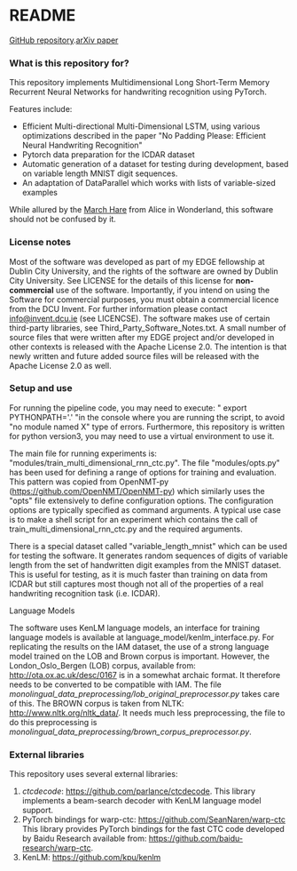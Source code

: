 # README #

[GitHub repository](https://github.com/gwenniger/multi-hare).[arXiv paper](https://arxiv.org/abs/1902.11208)

### What is this repository for? ###

This repository implements Multidimensional Long Short-Term Memory Recurrent Neural Networks for handwriting recognition
using PyTorch.

Features include:

* Efficient Multi-directional Multi-Dimensional LSTM, using various optimizations described in the paper
  "No Padding Please: Efficient Neural Handwriting Recognition" 
* Pytorch data preparation for the ICDAR dataset
* Automatic generation of a dataset for testing during development, based on 
  variable length MNIST digit sequences.
* An adaptation of DataParallel which works with lists of variable-sized examples

While allured by the [March Hare](https://en.wikipedia.org/wiki/March_Hare)  from Alice in Wonderland,
this software should not be confused by it. 

### License notes ###

Most of the software was developed as part of my EDGE fellowship at Dublin City University, and the 
rights of the software are owned by Dublin City University. See LICENSE for the details of this license 
for **non-commercial** use of the software. Importantly, if you intend on using the Software for commercial purposes, 
you must obtain a commercial licence from the DCU Invent. 
For further information please contact info@invent.dcu.ie (see LICENCSE). 
The software makes use of certain third-party libraries, see Third_Party_Software_Notes.txt.
A small number of source files that were written after my EDGE project and/or developed in other contexts 
is released with the Apache License 2.0. The intention is that newly written and future added  source files 
will be released with the Apache License 2.0 as well.
 

### Setup and use ###
For running the pipeline code, you may need to execute:
" export PYTHONPATH='.' "in the console where you are running the script, to avoid "no module named X"
type of errors.
Furthermore, this repository is written for python version3, you may need to 
use a virtual environment to use it.

The main file for running experiments is: "modules/train_multi_dimensional_rnn_ctc.py".
The file "modules/opts.py" has been used for defining a range of options for training and evaluation.
This pattern was copied from OpenNMT-py (https://github.com/OpenNMT/OpenNMT-py)
which similarly uses the "opts" file extensively to define configuration options. The configuration options
are typically specified as command arguments. A typical use case is to make a shell script for an experiment
which contains the call of train_multi_dimensional_rnn_ctc.py and the required arguments.

There is a special dataset called "variable_length_mnist" which can be used for testing the software.
It generates random sequences of digits of variable length from the set of handwritten digit examples 
from the MNIST dataset. This is useful for testing, as it is much faster than training on data from ICDAR 
but still captures most though not all of the  properties of a real handwriting recognition task (i.e. ICDAR).

Language Models

The software uses KenLM language models, an interface for training language models is available at 
language_model/kenlm_interface.py. For replicating the results on the IAM dataset, the use of a strong language
model trained on the LOB and Brown corpus is important. However, the London_Oslo_Bergen (LOB) corpus, available from:
http://ota.ox.ac.uk/desc/0167 is in a somewhat archaic format. It therefore needs to be converted to be compatible with IAM. 
The file <em>monolingual_data_preprocessing/lob_original_preprocessor.py</em> takes care of this.
The BROWN corpus is taken from NLTK: http://www.nltk.org/nltk_data/. It needs much less preprocessing, the file 
to do this preprocessing  is <em>monolingual_data_preprocessing/brown_corpus_preprocessor.py</em>.

 

### External libraries ###
This repository uses several external libraries:
1. *ctcdecode*:  https://github.com/parlance/ctcdecode. 
This library implements a beam-search decoder with KenLM language model support.
2. PyTorch bindings for warp-ctc: https://github.com/SeanNaren/warp-ctc
This library provides PyTorch bindings for the fast CTC code developed by Baidu Research 
available from: https://github.com/baidu-research/warp-ctc.
3. KenLM: https://github.com/kpu/kenlm

<!---

* Quick summary
* Version
* [Learn Markdown](https://bitbucket.org/tutorials/markdowndemo)

### How do I get set up? ###

* Summary of set up
* Configuration
* Dependencies
* Database configuration
* How to run tests
* Deployment instructions

### Contribution guidelines ###

* Writing tests
* Code review
* Other guidelines

### Who do I talk to? ###

* Repo owner or admin
* Other community or team contact

-->
